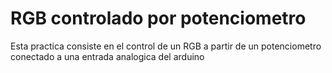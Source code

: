 # RGB controlado por potenciometro

Esta practica consiste en el control de un RGB a partir
de un potenciometro conectado a una entrada analogica del 
arduino

